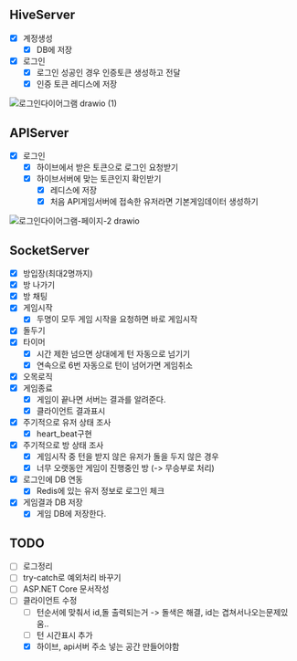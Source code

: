 ## HiveServer
- [x] 계정생성
    - [x] DB에 저장     
- [x] 로그인
    - [x] 로그인 성공인 경우 인증토큰 생성하고 전달
    - [x] 인증 토큰 레디스에 저장

![로그인다이어그램 drawio (1)](https://github.com/jeongkaon/Com2usServerCamp/assets/90167264/2e5eae26-67b4-4bb9-96f4-8b775a970385)

## APIServer
- [x] 로그인
    - [x] 하이브에서 받은 토큰으로 로그인 요청받기
    - [x] 하이브서버에 맞는 토큰인지 확인받기 
        - [x] 레디스에 저장
        - [x] 처음 API게임서버에 접속한 유저라면 기본게임데이터 생성하기

![로그인다이어그램-페이지-2 drawio](https://github.com/jeongkaon/Com2usServerCamp/assets/90167264/c521f7a2-9023-4409-87f4-cd7a837f42f2)

                     
## SocketServer
- [x] 방입장(최대2명까지)
- [x] 방 나가기
- [x] 방 채팅
- [x] 게임시작
    - [x] 두명이 모두 게임 시작을 요청하면 바로 게임시작
- [x] 돌두기
- [x] 타이머
    - [x] 시간 제한 넘으면 상대에게 턴 자동으로 넘기기
    - [x] 연속으로 6번 자동으로 턴이 넘어가면 게임취소 
- [x] 오목로직
- [x] 게임종료
    - [x] 게임이 끝나면 서버는 결과를 알려준다.
    - [x] 클라이언트 결과표시 
- [x] 주기적으로 유저 상태 조사
    - [x] heart_beat구현 
- [x] 주기적으로 방 상태 조사
    - [x] 게임시작 중 턴을 받지 않은 유저가 돌을 두지 않은 경우
    - [x] 너무 오랫동안 게임이 진행중인 방 (-> 무승부로 처리)
     
- [x] 로그인에 DB 연동
    - [x] Redis에 있는 유저 정보로 로그인 체크  
- [x] 게임결과 DB 저장
    - [x] 게임 DB에 저장한다. 

## TODO
- [ ] 로그정리
- [ ] try-catch로 예외처리 바꾸기
- [ ] ASP.NET Core 문서작성
- [ ] 클라이언트 수정
    - [ ] 턴순서에 맞춰서 id,돌 출력되는거 -> 돌색은 해결, id는 겹쳐서나오는문제있움..
    - [ ] 턴 시간표시 추가
    - [x] 하이브, api서버 주소 넣는 공간 만들어야함
